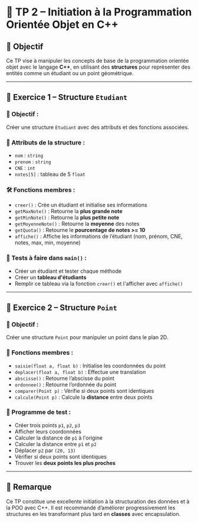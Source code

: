 # 🧪 TP 2 – Initiation à la Programmation Orientée Objet en C++

## 📌 Objectif
Ce TP vise à manipuler les concepts de base de la programmation orientée objet avec le langage **C++**, en utilisant des **structures** pour représenter des entités comme un étudiant ou un point géométrique.

---

## 📘 Exercice 1 – Structure `Etudiant`

### 🎯 Objectif :
Créer une structure `Etudiant` avec des attributs et des fonctions associées.

### 📐 Attributs de la structure :
- `nom` : `string`
- `prenom` : `string`
- `CNE` : `int`
- `notes[5]` : tableau de 5 `float`

### 🛠️ Fonctions membres :
- `creer()` : Crée un étudiant et initialise ses informations
- `getMaxNote()` : Retourne la **plus grande note**
- `getMinNote()` : Retourne la **plus petite note**
- `getMoyenneNote()` : Retourne la **moyenne** des notes
- `getQuota()` : Retourne le **pourcentage de notes >= 10**
- `affiche()` : Affiche les informations de l’étudiant (nom, prénom, CNE, notes, max, min, moyenne)

### 🧪 Tests à faire dans `main()` :
- Créer un étudiant et tester chaque méthode
- Créer un **tableau d'étudiants**
- Remplir ce tableau via la fonction `creer()` et l'afficher avec `affiche()`

---

## 📘 Exercice 2 – Structure `Point`

### 🎯 Objectif :
Créer une structure `Point` pour manipuler un point dans le plan 2D.

### 📐 Fonctions membres :
- `saisie(float a, float b)` : Initialise les coordonnées du point
- `deplacer(float a, float b)` : Effectue une translation
- `abscisse()` : Retourne l’abscisse du point
- `ordonnee()` : Retourne l’ordonnée du point
- `comparer(Point p)` : Vérifie si deux points sont identiques
- `calcule(Point p)` : Calcule la **distance** entre deux points

### 🧪 Programme de test :
- Créer trois points `p1`, `p2`, `p3`
- Afficher leurs coordonnées
- Calculer la distance de `p1` à l'origine
- Calculer la distance entre `p1` et `p2`
- Déplacer `p2` par `(20, 13)`
- Vérifier si deux points sont identiques
- Trouver les **deux points les plus proches**

---

## 🧠 Remarque
Ce TP constitue une excellente initiation à la structuration des données et à la POO avec C++. Il est recommandé d’améliorer progressivement les structures en les transformant plus tard en **classes** avec encapsulation.

